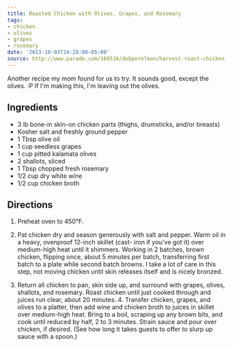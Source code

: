 ```yaml
---
title: Roasted Chicken with Olives, Grapes, and Rosemary
tags:
- chicken
- olives
- grapes
- rosemary
date: '2013-10-03T14:28:00-05:00'
source: http://www.parade.com/169516/debperelman/harvest-roast-chicken-with-olives-grapes-and-rosemary/print/
---
```

Another recipe my mom found for us to try. It sounds good, except the
olives. :P If I'm making this, I'm leaving out the olives.



## Ingredients

-   3 lb bone-in skin-on chicken parts (thighs, drumsticks, and/or
    breasts)
-   Kosher salt and freshly ground pepper
-   1 Tbsp olive oil
-   1 cup seedless grapes
-   1 cup pitted kalamata olives
-   2 shallots, sliced
-   1 Tbsp chopped fresh rosemary
-   1/2 cup dry white wine
-   1/2 cup chicken broth

## Directions

1.  Preheat oven to 450&deg;F.

2.  Pat chicken dry and season generously with salt and pepper. Warm oil
    in a heavy, ovenproof 12-inch skillet (cast- iron if you've got it)
    over medium-high heat until it shimmers. Working in 2 batches, brown
    chicken, flipping once, about 5 minutes per batch, transferring
    first batch to a plate while second batch browns. I take a lot of
    care in this step, not moving chicken until skin releases itself and
    is nicely bronzed.

3.  Return all chicken to pan, skin side up, and surround with grapes,
    olives, shallots, and rosemary. Roast chicken until just cooked
    through and juices run clear, about 20 minutes. 4. Transfer chicken,
    grapes, and olives to a platter, then add wine and chicken broth to
    juices in skillet over medium-high heat. Bring to a boil, scraping
    up any brown bits, and cook until reduced by half, 2 to 3 minutes.
    Strain sauce and pour over chicken, if desired. (See how long it
    takes guests to offer to slurp up sauce with a spoon.)
